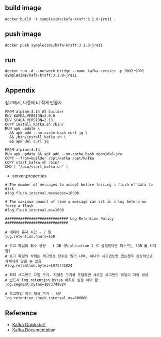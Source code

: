 

## build image
```
docker build -t symplesims/kafa-kraft:3.1.0-jre11 .
```

## push image
```
docker push symplesims/kafa-kraft:3.1.0-jre11
```

## run
```
docker run -d --network bridge --name kafka-service -p 9092:9092 symplesims/kafa-kraft:3.1.0-jre11
```

## Appendix
참고해서, 나중에 더 작게 만들자
```
FROM alpine:3.14 AS builder
ENV KAFKA_VERSION=3.0.0
ENV SCALA_VERSION=2.13
COPY install_kafka.sh /bin/
RUN apk update \
  && apk add --no-cache bash curl jq \
  && /bin/install_kafka.sh \
  && apk del curl jq

FROM alpine:3.14
RUN apk update && apk add --no-cache bash openjdk8-jre
COPY --from=builder /opt/kafka /opt/kafka
COPY start_kafka.sh /bin/
CMD [ "/bin/start_kafka.sh" ]
```

- server.properties
```
# The number of messages to accept before forcing a flush of data to disk
#log.flush.interval.messages=10000

# The maximum amount of time a message can sit in a log before we force a flush
#log.flush.interval.ms=1000

############################# Log Retention Policy #############################

# 데이터 유지 시간 - 7 일
log.retention.hours=168

# 로그 파일의 최소 용량 - 1 GB (Replication 2 로 설정된다면 디스크는 2GB 를 차지 함)
# 로그 파일의 삭제는 세그먼트 단위로 일어 나며, 하나의 세그먼트만 있는경우 정상적으로 삭제되지 않을 수 있음
#log.retention.bytes=1073741824

# 최대 새그먼트 파일 크기. 지정된 크기를 도달하면 새로운 새그먼트 파일이 자동 생성
# 반드시 log.retention.bytes 이하로 설정 해야 함.
log.segment.bytes=1073741824

# 로그파일 정리 체크 주기 - 5분 
log.retention.check.interval.ms=300000
```

## Reference
- [Kafka Quickstart](https://kafka.apache.org/quickstart)
- [Kafka Documentation](https://kafka.apache.org/documentation/)
